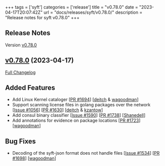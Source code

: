 +++
tags = ['syft']
categories = ['release']
title = "v0.78.0"
date = "2023-04-17T20:07:42Z"
url = "docs/releases/syft/v0.78.0/"
description = "Release notes for syft v0.78.0"
+++

## Release Notes

Version [v0.78.0](https://github.com/anchore/syft/releases/tag/v0.78.0)

## [v0.78.0](https://github.com/anchore/syft/tree/v0.78.0) (2023-04-17)

[Full Changelog](https://github.com/anchore/syft/compare/v0.77.0...v0.78.0)

## Added Features

- Add Linux Kernel cataloger [[PR #1694](https://github.com/anchore/syft/pull/1694)] [[deitch](https://github.com/deitch) & [wagoodman](https://github.com/wagoodman)]
- Support scanning license files in golang packages over the network [[Issue #1056](https://github.com/anchore/syft/issues/1056)] [[PR #1630](https://github.com/anchore/syft/pull/1630)] [[deitch](https://github.com/deitch) & [kzantow](https://github.com/kzantow)]
- Add consul binary classifier [[Issue #1590](https://github.com/anchore/syft/issues/1590)] [[PR #1738](https://github.com/anchore/syft/pull/1738)] [[Shanedell](https://github.com/Shanedell)]
- Add annotations for evidence on package locations [[PR #1723](https://github.com/anchore/syft/pull/1723)] [[wagoodman](https://github.com/wagoodman)]

## Bug Fixes

- Decoding of the syft-json format does not handle files [[Issue #1534](https://github.com/anchore/syft/issues/1534)] [[PR #1698](https://github.com/anchore/syft/pull/1698)] [[wagoodman](https://github.com/wagoodman)]
